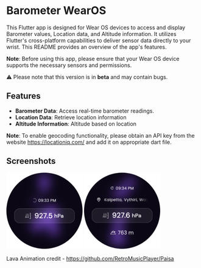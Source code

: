 # Barometer WearOS

This Flutter app is designed for Wear OS devices to access and display Barometer values, Location data, and Altitude information. It utilizes Flutter's cross-platform capabilities to deliver sensor data directly to your wrist. This README provides an overview of the app's features.

**Note**: Before using this app, please ensure that your Wear OS device supports the necessary sensors and permissions.

⚠️ Please note that this version is in **beta** and may contain bugs.

## Features

- **Barometer Data**: Access real-time barometer readings.
- **Location Data**: Retrieve location information
- **Altitude Information**: Altitude based on location

**Note**: To enable geocoding functionality, please obtain an API key from the website https://locationiq.com/ and add it on appropriate dart file.

## Screenshots

<img src="screenshots/scr1.png" width="200"/>  <img src="screenshots/scr2.png" width="200"/> 


Lava Animation credit - https://github.com/RetroMusicPlayer/Paisa


